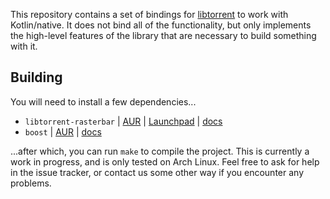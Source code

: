 This repository contains a set of bindings for [libtorrent](https://github.com/arvidn/libtorrent) to work with Kotlin/native. It does not bind all of the functionality, but only implements the high-level features of the library that are necessary to build something with it.

## Building

You will need to install a few dependencies...

- `libtorrent-rasterbar` | [AUR](https://aur.archlinux.org/packages/libtorrent-rasterbar-git/) | [Launchpad](https://launchpad.net/ubuntu/+source/libtorrent-rasterbar) | [docs](https://www.rasterbar.com/products/libtorrent/)
- `boost` | [AUR](https://www.archlinux.org/packages/extra/x86_64/boost/) | [docs](https://www.boost.org/)

...after which, you can run `make` to compile the project. This is currently a work in progress, and is only tested on Arch Linux. Feel free to ask for help in the issue tracker, or contact us some other way if you encounter any problems.
